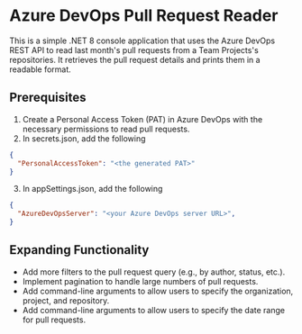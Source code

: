 # Azure DevOps Pull Request Reader

This is a simple .NET 8 console application that uses the Azure DevOps REST API to read last month's pull requests 
from a Team Projects's repositories. It retrieves the pull request details and prints them in a readable format.

## Prerequisites

1. Create a Personal Access Token (PAT) in Azure DevOps with the necessary permissions to read pull requests.
2. In secrets.json, add the following
```json
{
  "PersonalAccessToken": "<the generated PAT>"
}
```
3. In appSettings.json, add the following
```json
{
  "AzureDevOpsServer": "<your Azure DevOps server URL>",
}
```

## Expanding Functionality
- Add more filters to the pull request query (e.g., by author, status, etc.).
- Implement pagination to handle large numbers of pull requests.
- Add command-line arguments to allow users to specify the organization, project, and repository.
- Add command-line arguments to allow users to specify the date range for pull requests.